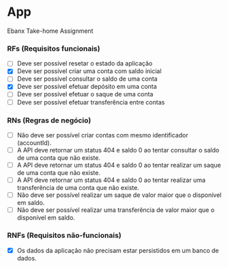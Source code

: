 # App

Ebanx Take-home Assignment

### RFs (Requisitos funcionais)

- [ ] Deve ser possível resetar o estado da aplicação
- [x] Deve ser possível criar uma conta com saldo inicial
- [ ] Deve ser possível consultar o saldo de uma conta
- [x] Deve ser possível efetuar depósito em uma conta
- [ ] Deve ser possível efetuar o saque de uma conta
- [ ] Deve ser possível efetuar transferência entre contas

### RNs (Regras de negócio)

- [ ] Não deve ser possível criar contas com mesmo identificador (accountId).
- [ ] A API deve retornar um status 404 e saldo 0 ao tentar consultar o saldo de uma conta que não existe.
- [ ] A API deve retornar um status 404 e saldo 0 ao tentar realizar um saque de uma conta que não existe.
- [ ] A API deve retornar um status 404 e saldo 0 ao tentar realizar uma transferência de uma conta que não existe.
- [ ] Não deve ser possível realizar um saque de valor maior que o disponível em saldo.
- [ ] Não deve ser possível realizar uma transferência de valor maior que o disponível em saldo.

### RNFs (Requisitos não-funcionais)
- [x] Os dados da aplicação não precisam estar persistidos em um banco de dados.
